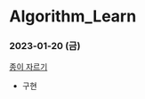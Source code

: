 # Algorithm_Learn
### 2023-01-20 (금)
[종이 자르기](https://school.programmers.co.kr/learn/courses/30/lessons/120922)
- 구현
